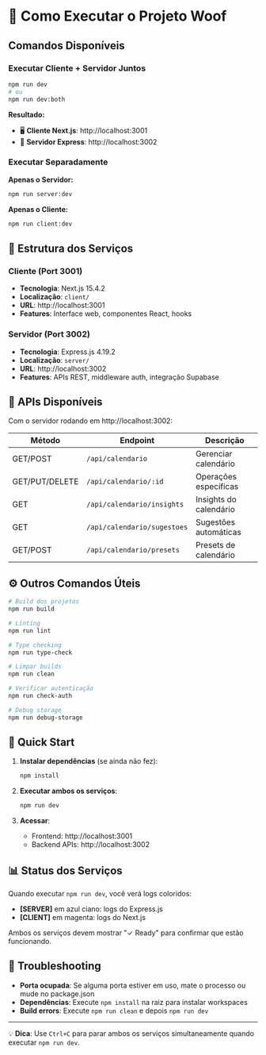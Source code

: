 # 🚀 Como Executar o Projeto Woof

## Comandos Disponíveis

### Executar Cliente + Servidor Juntos
```bash
npm run dev
# ou
npm run dev:both
```

**Resultado:**
- 🖥️ **Cliente Next.js**: http://localhost:3001
- 🔧 **Servidor Express**: http://localhost:3002

### Executar Separadamente

**Apenas o Servidor:**
```bash
npm run server:dev
```

**Apenas o Cliente:**
```bash
npm run client:dev
```

## 📁 Estrutura dos Serviços

### Cliente (Port 3001)
- **Tecnologia**: Next.js 15.4.2
- **Localização**: `client/`
- **URL**: http://localhost:3001
- **Features**: Interface web, componentes React, hooks

### Servidor (Port 3002)
- **Tecnologia**: Express.js 4.19.2
- **Localização**: `server/`
- **URL**: http://localhost:3002
- **Features**: APIs REST, middleware auth, integração Supabase

## 🔗 APIs Disponíveis

Com o servidor rodando em http://localhost:3002:

| Método | Endpoint | Descrição |
|--------|----------|-----------|
| GET/POST | `/api/calendario` | Gerenciar calendário |
| GET/PUT/DELETE | `/api/calendario/:id` | Operações específicas |
| GET | `/api/calendario/insights` | Insights do calendário |
| GET | `/api/calendario/sugestoes` | Sugestões automáticas |
| GET/POST | `/api/calendario/presets` | Presets de calendário |

## ⚙️ Outros Comandos Úteis

```bash
# Build dos projetos
npm run build

# Linting
npm run lint

# Type checking
npm run type-check

# Limpar builds
npm run clean

# Verificar autenticação
npm run check-auth

# Debug storage
npm run debug-storage
```

## 🏁 Quick Start

1. **Instalar dependências** (se ainda não fez):
   ```bash
   npm install
   ```

2. **Executar ambos os serviços**:
   ```bash
   npm run dev
   ```

3. **Acessar**:
   - Frontend: http://localhost:3001
   - Backend APIs: http://localhost:3002

## 📊 Status dos Serviços

Quando executar `npm run dev`, você verá logs coloridos:
- **[SERVER]** em azul ciano: logs do Express.js
- **[CLIENT]** em magenta: logs do Next.js

Ambos os serviços devem mostrar "✓ Ready" para confirmar que estão funcionando.

## 🔧 Troubleshooting

- **Porta ocupada**: Se alguma porta estiver em uso, mate o processo ou mude no package.json
- **Dependências**: Execute `npm install` na raiz para instalar workspaces
- **Build errors**: Execute `npm run clean` e depois `npm run dev`

---

💡 **Dica**: Use `Ctrl+C` para parar ambos os serviços simultaneamente quando executar `npm run dev`.